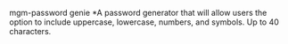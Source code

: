 mgm-password genie
*A password generator that will allow users the option to include uppercase, lowercase, numbers, and symbols. Up to 40 characters.
